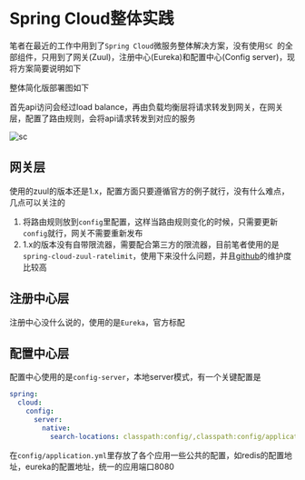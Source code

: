 # Spring Cloud整体实践

笔者在最近的工作中用到了`Spring Cloud`微服务整体解决方案，没有使用`SC `的全部组件，只用到了网关(Zuul)，注册中心(Eureka)和配置中心(Config server)，现将方案简要说明如下

整体简化版部署图如下

首先api访问会经过load balance，再由负载均衡层将请求转发到网关，在网关层，配置了路由规则，会将api请求转发到对应的服务

![sc](https://i.loli.net/2018/07/03/5b3b83d07d70f.png)



## 网关层

使用的zuul的版本还是1.x，配置方面只要遵循官方的例子就行，没有什么难点，几点可以关注的

1. 将路由规则放到`config`里配置，这样当路由规则变化的时候，只需要更新`config`就行，网关不需要重新发布
2. 1.x的版本没有自带限流器，需要配合第三方的限流器，目前笔者使用的是`spring-cloud-zuul-ratelimit`，使用下来没什么问题，并且[github](https://github.com/marcosbarbero/spring-cloud-zuul-ratelimit)的维护度比较高

## 注册中心层

注册中心没什么说的，使用的是`Eureka`，官方标配

## 配置中心层

配置中心使用的是`config-server`，本地server模式，有一个关键配置是

```yml
spring:
  cloud:
    config:
      server:
        native:
          search-locations: classpath:config/,classpath:config/application.yml
```

在`config/application.yml`里存放了各个应用一些公共的配置，如redis的配置地址，eureka的配置地址，统一的应用端口8080


